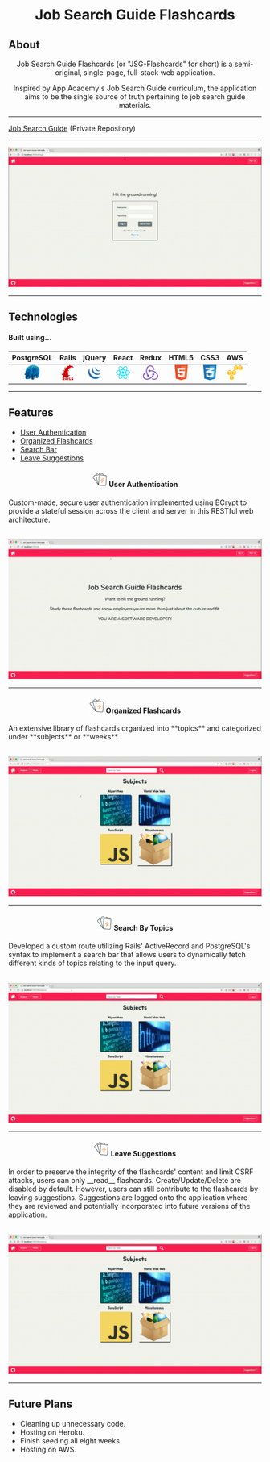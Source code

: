 <h1 align="center"><strong>Job Search Guide Flashcards</strong></h1>

## About

<center>Job Search Guide Flashcards (or "JSG-Flashcards" for short) is a semi-original, single-page, full-stack web application.

Inspired by App Academy's Job Search Guide curriculum, the application aims to be the single source of truth pertaining to job search guide materials.</center>

---

[Job Search Guide](https://github.com/appacademy/job-search-guide) (Private Repository)

---

<p align="center">
  <img src="https://raw.githubusercontent.com/Kelvin-K-Cho/jsg-flashcards/master/images/JSGF.gif">
</p>

---

## Technologies

<h4>Built using...</h4>

|                                                     PostgreSQL                                                     |                                                     Rails                                                     |                                                     jQuery                                                     |                                                     React                                                     |                                                     Redux                                                     |                                                     HTML5                                                     |                                                     CSS3                                                     |                                                     AWS                                                     |
| :----------------------------------------------------------------------------------------------------------------: | :-----------------------------------------------------------------------------------------------------------: | :------------------------------------------------------------------------------------------------------------: | :-----------------------------------------------------------------------------------------------------------: | :-----------------------------------------------------------------------------------------------------------: | :-----------------------------------------------------------------------------------------------------------: | :----------------------------------------------------------------------------------------------------------: | :---------------------------------------------------------------------------------------------------------: |
| <img src="https://raw.githubusercontent.com/Kelvin-K-Cho/jsg-flashcards/master/images/PostgreSQL.png" height="30"> | <img src="https://raw.githubusercontent.com/Kelvin-K-Cho/jsg-flashcards/master/images/Rails.png" height="30"> | <img src="https://raw.githubusercontent.com/Kelvin-K-Cho/jsg-flashcards/master/images/jQuery.png" height="30"> | <img src="https://raw.githubusercontent.com/Kelvin-K-Cho/jsg-flashcards/master/images/React.png" height="30"> | <img src="https://raw.githubusercontent.com/Kelvin-K-Cho/jsg-flashcards/master/images/Redux.png" height="30"> | <img src="https://raw.githubusercontent.com/Kelvin-K-Cho/jsg-flashcards/master/images/HTML5.png" height="30"> | <img src="https://raw.githubusercontent.com/Kelvin-K-Cho/jsg-flashcards/master/images/CSS3.png" height="30"> | <img src="https://raw.githubusercontent.com/Kelvin-K-Cho/jsg-flashcards/master/images/AWS.png" height="30"> |

---

## Features

* [User Authentication](#user-authentication)
* [Organized Flashcards](#organized-flashcards)
* [Search Bar](#search-bar)
* [Leave Suggestions](#leave-suggestions)

<a name="user-authentication">
  <h4 align='center'>
    <img src="https://raw.githubusercontent.com/Kelvin-K-Cho/jsg-flashcards/master/app/assets/images/favicon.png" height="30"> User Authentication
    </h4>
</a>

Custom-made, secure user authentication implemented using BCrypt to provide a stateful session across the client and server in this RESTful web architecture.

<p align="center">
  <br />
  <img src="https://raw.githubusercontent.com/Kelvin-K-Cho/jsg-flashcards/master/images/user-authentication.gif">
</p>

---

<a name="organized-flashcards">
<h4 align='center'>
  <img src="https://raw.githubusercontent.com/Kelvin-K-Cho/jsg-flashcards/master/app/assets/images/favicon.png" height="30"> Organized Flashcards
  </h4>
</a>
An extensive library of flashcards organized into **topics** and categorized under **subjects** or **weeks**.

<p align="center">
  <br />
  <img src="https://raw.githubusercontent.com/Kelvin-K-Cho/jsg-flashcards/master/images/organized-flashcards.gif">
</p>

---

<a name="search-bar">
<h4 align='center'>
  <img src="https://raw.githubusercontent.com/Kelvin-K-Cho/jsg-flashcards/master/app/assets/images/favicon.png" height="30"> Search By Topics
  </h4>
</a>
Developed a custom route utilizing Rails' ActiveRecord and PostgreSQL's syntax to implement a search bar that allows users to dynamically fetch different kinds of topics relating to the input query.

<p align="center">
  <br />
  <img src="https://raw.githubusercontent.com/Kelvin-K-Cho/jsg-flashcards/master/images/search-bar.gif">
</p>

---

<a name="leave-suggestions">
<h4 align='center'>
  <img src="https://raw.githubusercontent.com/Kelvin-K-Cho/jsg-flashcards/master/app/assets/images/favicon.png" height="30"> Leave Suggestions
  </h4>
</a>
In order to preserve the integrity of the flashcards' content and limit CSRF attacks, users can only __read__ flashcards.  Create/Update/Delete are disabled by default.  However, users can still contribute to the flashcards by leaving suggestions.  Suggestions are logged onto the application where they are reviewed and potentially incorporated into future versions of the application.

<p align="center">
  <br />
  <img src="https://raw.githubusercontent.com/Kelvin-K-Cho/jsg-flashcards/master/images/leave-suggestions.gif">
</p>

---

## Future Plans

* Cleaning up unnecessary code.
* Hosting on Heroku.
* Finish seeding all eight weeks.
* Hosting on AWS.
